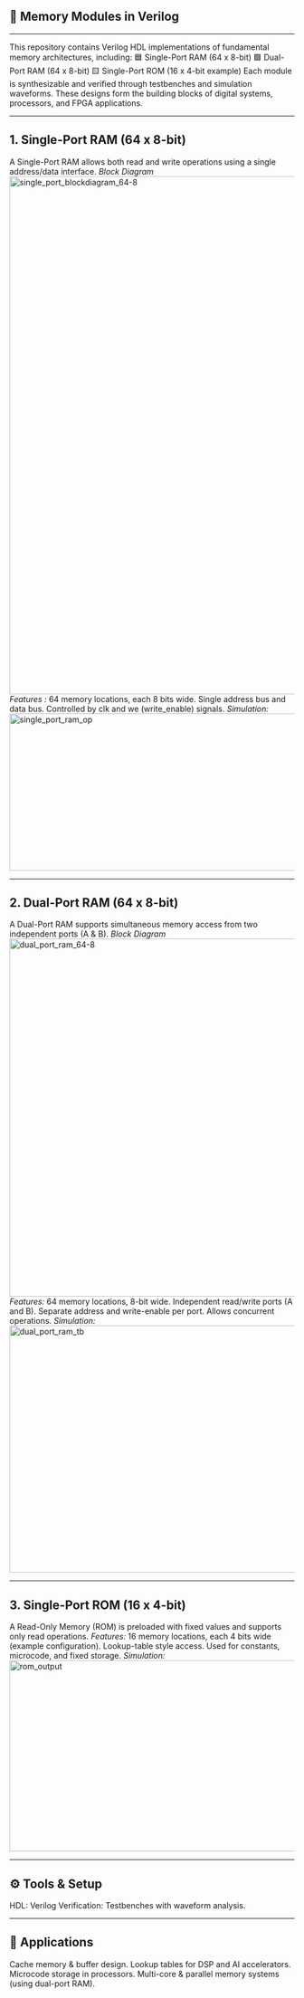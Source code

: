 ## 📘 Memory Modules in Verilog
----------------------------------------------------------------------------------------------------------------------------------------------------------------------
This repository contains Verilog HDL implementations of fundamental memory architectures, including:
🟦 Single-Port RAM (64 x 8-bit)
🟪 Dual-Port RAM (64 x 8-bit)
🟨 Single-Port ROM (16 x 4-bit example)
Each module is synthesizable and verified through testbenches and simulation waveforms.
These designs form the building blocks of digital systems, processors, and FPGA applications.

----------------------------------------------------------------------------------------------------------------------------------------------------------------------
## 1. Single-Port RAM (64 x 8-bit)
A Single-Port RAM allows both read and write operations using a single address/data interface.
*Block Diagram*
<img width="841" height="916" alt="single_port_blockdiagram_64-8" src="https://github.com/user-attachments/assets/d0f95ee9-7b99-48c3-9b9b-5d13051e76da" />
*Features :*
64 memory locations, each 8 bits wide.
Single address bus and data bus.
Controlled by clk and we (write_enable) signals.
*Simulation:*
<img width="1555" height="278" alt="single_port_ram_op" src="https://github.com/user-attachments/assets/59578953-ecf1-4b56-8f93-33f630b8401b" />

----------------------------------------------------------------------------------------------------------------------------------------------------------------------
 ## 2. Dual-Port RAM (64 x 8-bit)
A Dual-Port RAM supports simultaneous memory access from two independent ports (A & B).
*Block Diagram*
<img width="537" height="633" alt="dual_port_ram_64-8" src="https://github.com/user-attachments/assets/7a93b6c1-dc3a-4d59-996a-8a44d50c246c" />
*Features:*
64 memory locations, 8-bit wide.
Independent read/write ports (A and B).
Separate address and write-enable per port.
Allows concurrent operations.
*Simulation:*
<img width="1577" height="437" alt="dual_port_ram_tb" src="https://github.com/user-attachments/assets/06c3e544-cdda-42a2-a05b-959d166bec5a" />

----------------------------------------------------------------------------------------------------------------------------------------------------------------------
## 3. Single-Port ROM (16 x 4-bit)
A Read-Only Memory (ROM) is preloaded with fixed values and supports only read operations.
*Features:*
16 memory locations, each 4 bits wide (example configuration).
Lookup-table style access.
Used for constants, microcode, and fixed storage.
*Simulation:*
<img width="1572" height="338" alt="rom_output" src="https://github.com/user-attachments/assets/0a874f5d-fec0-458e-81ec-d1af1d4419ab" />

----------------------------------------------------------------------------------------------------------------------------------------------------------------------
## ⚙️ Tools & Setup
HDL: Verilog
Verification: Testbenches with waveform analysis.

----------------------------------------------------------------------------------------------------------------------------------------------------------------------
## 🚀 Applications
Cache memory & buffer design.
Lookup tables for DSP and AI accelerators.
Microcode storage in processors.
Multi-core & parallel memory systems (using dual-port RAM).
